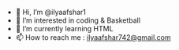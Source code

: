 - 👋 Hi, I’m @ilyaafshar1
- 👀 I’m interested in coding & Basketball
- 🌱 I’m currently learning HTML
- 📫 How to reach me : ilyaafshar742@gmail.com

<!---
ilyaafshar1/ilyaafshar1 is a ✨ special ✨ repository because its `README.md` (this file) appears on your GitHub profile.
You can click the Preview link to take a look at your changes.
--->
